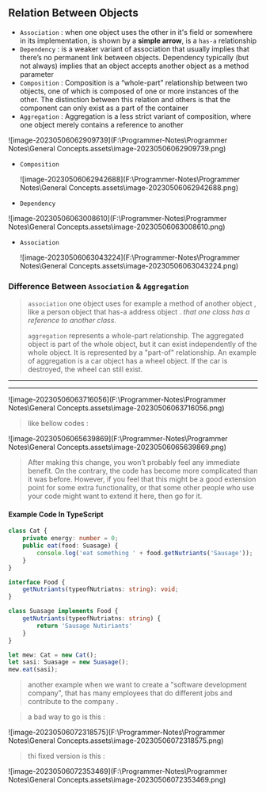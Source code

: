 ## Relation Between Objects

- `Association` : when one object uses the other in it's field or somewhere in its implementation, is shown by a __simple arrow__, is a `has-a` relationship
- `Dependency` : is a weaker variant of association that usually implies that there’s no permanent link between objects. Dependency typically (but not always) implies that an object accepts another object as a method parameter
- `Composition` : Composition is a “whole-part” relationship between two objects, one of which is composed of one or more instances of the other. The distinction between this relation and others is that the component can only exist as a part of the container
- `Aggregation` : Aggregation is a less strict variant of composition, where one object merely contains a reference to another

![image-20230506062909739](F:\Programmer-Notes\Programmer Notes\General Concepts.assets\image-20230506062909739.png)

- `Composition`

  ![image-20230506062942688](F:\Programmer-Notes\Programmer Notes\General Concepts.assets\image-20230506062942688.png)

- `Dependency`

![image-20230506063008610](F:\Programmer-Notes\Programmer Notes\General Concepts.assets\image-20230506063008610.png)

- `Association`

  ![image-20230506063043224](F:\Programmer-Notes\Programmer Notes\General Concepts.assets\image-20230506063043224.png)

### Difference Between `Association` & `Aggregation`

> `association` one object uses for example a method of another object , like a person object that has-a address object . *that one class has a reference to another class.*
>
> `aggregation`  represents a whole-part relationship. The aggregated object is part of the whole object, but it can exist independently of the whole object. It is represented by a "part-of" relationship. An example of aggregation is a car object has a wheel object. If the car is destroyed, the wheel can still exist.

-----------------

-------------------

![image-20230506063716056](F:\Programmer-Notes\Programmer Notes\General Concepts.assets\image-20230506063716056.png)

> like bellow codes :

![image-20230506065639869](F:\Programmer-Notes\Programmer Notes\General Concepts.assets\image-20230506065639869.png)

>After making this change, you won’t probably feel any immediate benefit. On the contrary, the code has become more complicated than it was before. However, if you feel that this might be a good extension point for some extra functionality, or that some other people who use your code might want to extend it here, then go for it.

#### Example Code In TypeScript

```typescript
class Cat {
    private energy: number = 0;
    public eat(food: Suasage) {
        console.log('eat something ' + food.getNutriants('Sausage'));
    }
}

interface Food {
    getNutriants(typeofNutriatns: string): void;
}

class Suasage implements Food {
    getNutriants(typeofNutriatns: string) {
        return 'Sausage Nutiriants'
    }
}

let mew: Cat = new Cat();
let sasi: Suasage = new Suasage();
mew.eat(sasi);
```

> another example when we want to create a "software development company", that has many employees that do different jobs and contribute to the company .

> a bad way to go is this :

![image-20230506072318575](F:\Programmer-Notes\Programmer Notes\General Concepts.assets\image-20230506072318575.png)

> thi fixed version is this :

![image-20230506072353469](F:\Programmer-Notes\Programmer Notes\General Concepts.assets\image-20230506072353469.png)